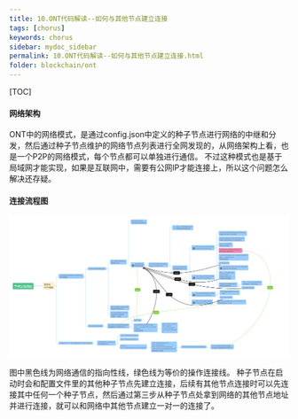 ```yaml
---
title: 10.ONT代码解读--如何与其他节点建立连接
tags: [chorus]
keywords: chorus
sidebar: mydoc_sidebar
permalink: 10.ONT代码解读--如何与其他节点建立连接.html
folder: blockchain/ont
---
```

[TOC]

#### 网络架构
ONT中的网络模式，是通过config.json中定义的种子节点进行网络的中继和分发，然后通过种子节点维护的网络节点列表进行全网发现的，从网络架构上看，也是一个P2P的网络模式，每个节点都可以单独进行通信。
不过这种模式也是基于局域网才能实现，如果是互联网中，需要有公网IP才能连接上，所以这个问题怎么解决还存疑。

#### 连接流程图
![10-1](./images/blockchain/ont/10-1.png)


图中黑色线为网络通信的指向性线，绿色线为等价的操作连接线。
种子节点在启动时会和配置文件里的其他种子节点先建立连接，后续有其他节点连接时可以先连接其中任何一个种子节点，然后通过第三步从种子节点处拿到网络的其他节点地址并进行连接，就可以和网络中其他节点建立一对一的连接了。
